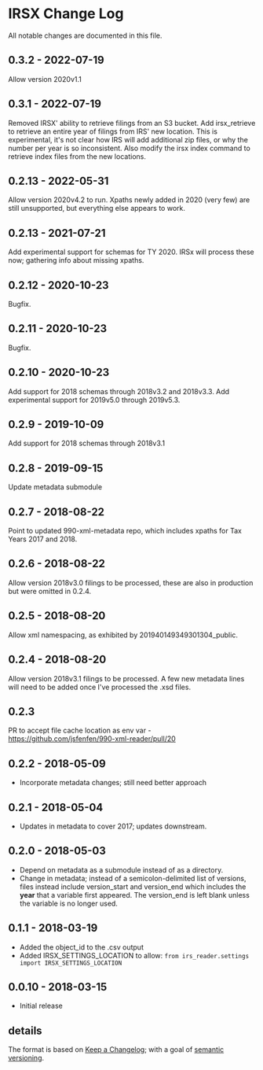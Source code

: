 # IRSX Change Log

All notable changes are documented in this file.

## 0.3.2 - 2022-07-19

Allow version 2020v1.1

## 0.3.1 - 2022-07-19

Removed IRSX' ability to retrieve filings from an S3 bucket. 
Add irsx_retrieve to retrieve an entire year of filings from IRS' new location. This is experimental, it's not clear
how IRS will add additional zip files, or why the number per year is so inconsistent. Also modify the irsx index command to 
retrieve index files from the new locations. 





## 0.2.13 - 2022-05-31

Allow version 2020v4.2 to run. Xpaths newly added in 2020 (very few) are still unsupported, but everything else appears to work.


## 0.2.13 - 2021-07-21

Add experimental support for schemas for TY 2020. IRSx will process these now; gathering info about missing xpaths.

## 0.2.12 - 2020-10-23

Bugfix.  

## 0.2.11 - 2020-10-23

Bugfix. 


## 0.2.10 - 2020-10-23

Add support for 2018 schemas through 2018v3.2 and 2018v3.3. Add experimental support for 2019v5.0 through 2019v5.3. 


## 0.2.9 - 2019-10-09

Add support for 2018 schemas through 2018v3.1

## 0.2.8 - 2019-09-15

Update metadata submodule

## 0.2.7 - 2018-08-22

Point to updated 990-xml-metadata repo, which includes xpaths for Tax Years 2017 and 2018. 

## 0.2.6 - 2018-08-22

Allow version 2018v3.0 filings to be processed, these are also in production but were omitted in 0.2.4.


## 0.2.5 - 2018-08-20

Allow xml namespacing, as exhibited by 201940149349301304_public. 

## 0.2.4 - 2018-08-20

Allow version 2018v3.1 filings to be processed. A few new metadata lines will need to be added once I've processed the .xsd files.


## 0.2.3 

PR to accept file cache location as env var - https://github.com/jsfenfen/990-xml-reader/pull/20

## 0.2.2 - 2018-05-09

- Incorporate metadata changes; still need better approach

## 0.2.1 - 2018-05-04

- Updates in metadata to cover 2017; updates downstream. 

## 0.2.0 - 2018-05-03

- Depend on metadata as a submodule instead of as a directory. 
- Change in metadata; instead of a semicolon-delimited list of versions, files instead include version\_start and version\_end which includes the __year__ that a variable first appeared. The version_end is left blank unless the variable is no longer used.

## 0.1.1 - 2018-03-19

- Added the object_id to the .csv output
- Added IRSX\_SETTINGS\_LOCATION to allow: `from irs_reader.settings import IRSX_SETTINGS_LOCATION`

## 0.0.10 - 2018-03-15

- Initial release



## details

The format is based on [Keep a Changelog](http://keepachangelog.com/); with a goal of [semantic versioning](http://semver.org/).
